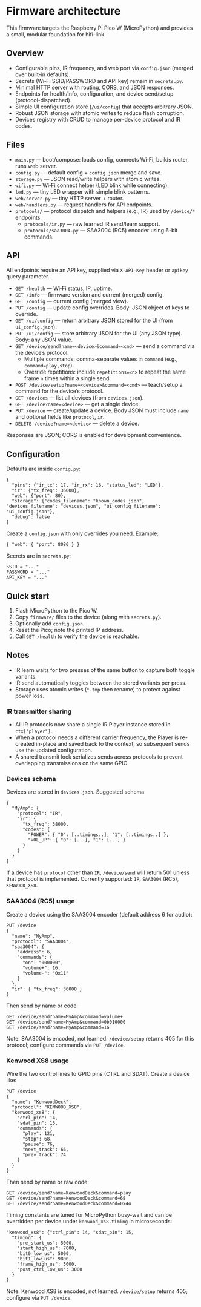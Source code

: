 # Firmware architecture

This firmware targets the Raspberry Pi Pico W (MicroPython) and provides a small, modular foundation for hifi-link.

## Overview

- Configurable pins, IR frequency, and web port via `config.json` (merged over built-in defaults).
- Secrets (Wi‑Fi SSID/PASSWORD and API key) remain in `secrets.py`.
- Minimal HTTP server with routing, CORS, and JSON responses.
- Endpoints for health/info, configuration, and device send/setup (protocol-dispatched).
 - Simple UI configuration store (`/ui/config`) that accepts arbitrary JSON.
- Robust JSON storage with atomic writes to reduce flash corruption.
- Devices registry with CRUD to manage per-device protocol and IR codes.

## Files

- `main.py` — boot/compose: loads config, connects Wi‑Fi, builds router, runs web server.
- `config.py` — default config + `config.json` merge and save.
- `storage.py` — JSON read/write helpers with atomic writes.
- `wifi.py` — Wi‑Fi connect helper (LED blink while connecting).
- `led.py` — tiny LED wrapper with simple blink patterns.
- `web/server.py` — tiny HTTP server + router.
- `web/handlers.py` — request handlers for API endpoints.
- `protocols/` — protocol dispatch and helpers (e.g., IR) used by `/device/*` endpoints.
  - `protocols/ir.py` — raw learned IR send/learn support.
  - `protocols/saa3004.py` — SAA3004 (RC5) encoder using 6-bit commands.

## API

All endpoints require an API key, supplied via `X-API-Key` header or `apikey` query parameter.

- `GET /health` — Wi‑Fi status, IP, uptime.
- `GET /info` — firmware version and current (merged) config.
- `GET /config` — current config (merged view).
- `PUT /config` — update config overrides. Body: JSON object of keys to override.
 - `GET /ui/config` — return arbitrary JSON stored for the UI (from `ui_config.json`).
 - `PUT /ui/config` — store arbitrary JSON for the UI (any JSON type). Body: any JSON value.
- `GET /device/send?name=<device>&command=<cmd>` — send a command via the device’s protocol.
  - Multiple commands: comma-separate values in `command` (e.g., `command=play,stop`).
  - Override repetitions: include `repetitions=<n>` to repeat the same frame `n` times within a single send.
- `POST /device/setup?name=<device>&command=<cmd>` — teach/setup a command for the device’s protocol.
- `GET /devices` — list all devices (from `devices.json`).
- `GET /device?name=<device>` — get a single device.
- `PUT /device` — create/update a device. Body JSON must include `name` and optional fields like `protocol`, `ir`.
- `DELETE /device?name=<device>` — delete a device.
 

Responses are JSON; CORS is enabled for development convenience.

## Configuration

Defaults are inside `config.py`:

```
{
  "pins": {"ir_tx": 17, "ir_rx": 16, "status_led": "LED"},
  "ir": {"tx_freq": 36000},
  "web": {"port": 80},
  "storage": {"codes_filename": "known_codes.json", "devices_filename": "devices.json", "ui_config_filename": "ui_config.json"},
  "debug": false
}
```

Create a `config.json` with only overrides you need. Example:

```
{ "web": { "port": 8080 } }
```

Secrets are in `secrets.py`:

```
SSID = "..."
PASSWORD = "..."
API_KEY = "..."
```

## Quick start

1. Flash MicroPython to the Pico W.
2. Copy `firmware/` files to the device (along with `secrets.py`).
3. Optionally add `config.json`.
4. Reset the Pico; note the printed IP address.
5. Call `GET /health` to verify the device is reachable.

## Notes

- IR learn waits for two presses of the same button to capture both toggle variants.
- IR send automatically toggles between the stored variants per press.
- Storage uses atomic writes (`*.tmp` then rename) to protect against power loss.

### IR transmitter sharing

- All IR protocols now share a single IR Player instance stored in `ctx["player"]`.
- When a protocol needs a different carrier frequency, the Player is re-created in-place and saved back to the context, so subsequent sends use the updated configuration.
- A shared transmit lock serializes sends across protocols to prevent overlapping transmissions on the same GPIO.

### Devices schema

Devices are stored in `devices.json`. Suggested schema:

```
{
  "MyAmp": {
    "protocol": "IR",
    "ir": {
      "tx_freq": 38000,
      "codes": {
        "POWER": { "0": [..timings..], "1": [..timings..] },
        "VOL_UP": { "0": [...], "1": [...] }
      }
    }
  }
}
```

If a device has `protocol` other than `IR`, `/device/send` will return 501 unless that protocol is implemented. Currently supported: `IR`, `SAA3004` (RC5), `KENWOOD_XS8`.

### SAA3004 (RC5) usage

Create a device using the SAA3004 encoder (default address 6 for audio):

```
PUT /device
{
  "name": "MyAmp",
  "protocol": "SAA3004",
  "saa3004": {
    "address": 6,
    "commands": {
      "on": "000000",
      "volume+": 16,
      "volume-": "0x11"
    }
  },
  "ir": { "tx_freq": 36000 }
}
```

Then send by name or code:

```
GET /device/send?name=MyAmp&command=volume+
GET /device/send?name=MyAmp&command=0b010000
GET /device/send?name=MyAmp&command=16
```

Note: SAA3004 is encoded, not learned. `/device/setup` returns 405 for this protocol; configure commands via `PUT /device`.

### Kenwood XS8 usage

Wire the two control lines to GPIO pins (CTRL and SDAT). Create a device like:

```
PUT /device
{
  "name": "KenwoodDeck",
  "protocol": "KENWOOD_XS8",
  "kenwood_xs8": {
    "ctrl_pin": 14,
    "sdat_pin": 15,
    "commands": {
      "play": 121,
      "stop": 68,
      "pause": 76,
      "next_track": 66,
      "prev_track": 74
    }
  }
}
```

Then send by name or raw code:

```
GET /device/send?name=KenwoodDeck&command=play
GET /device/send?name=KenwoodDeck&command=68
GET /device/send?name=KenwoodDeck&command=0x44
```

Timing constants are tuned for MicroPython busy-wait and can be overridden per device under `kenwood_xs8.timing` in microseconds:

```
"kenwood_xs8": {"ctrl_pin": 14, "sdat_pin": 15,
  "timing": {
    "pre_start_us": 5000,
    "start_high_us": 7000,
    "bit0_low_us": 5000,
    "bit1_low_us": 9800,
    "frame_high_us": 5000,
    "post_ctrl_low_us": 3000
  }
}
```

Note: Kenwood XS8 is encoded, not learned. `/device/setup` returns 405; configure via `PUT /device`.
